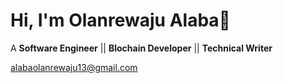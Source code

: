 # Hi, I'm Olanrewaju Alaba👋

<p>A <b>Software Engineer</b> || <b>Blochain Developer</b> || <b>Technical Writer</b></p>
<p><a href="mailto:alabaolanrewaju13@gmail.com" target="blank">alabaolanrewaju13@gmail.com</a> 
 <!-- <a href="https://chryzcode.netlify.app/" target="blank">Portfolio</a></p>
<p><a href="https://linktr.ee/chryzcode" target="blank">https://linktr.ee/chryzcode</a></p>
<p><a href="https://www.linkedin.com/in/olanrewaju-alaba/" target="blank">LinkedIn</a>  <a href="https://twitter.com/chryzcode" target="blank">Twitter</a></p>
<p><a href="https://chryzcode.hashnode.dev/" target="blank">Hashnode</a>  <a href="https://dev.to/chryzcode" target="blank">Dev.to</a> <a href="https://medium.com/@chryzcode" target="blank">Medium</a></p>
<br> !>

### <p>About me</p>
<p>
I'm a results-driven software engineer and technical writer passionate about building scalable solutions and making technology accessible. With blockchain and modern tech expertise, I develop secure applications and create precise, user-friendly documentation that bridges the gap between innovation and usability.
</p>

<br>

 ### <p> My Skiils</p>
- **Language:** Python, JavaScript., TypeScript
- **Web Technologies:** HTML, CSS, TailwindCSS.
- **Frameworks and Library:** Nodejs, Django, Express, React, Next, Solidity.
- **APIs:** Django Rest Framework.
- **Database Management:** PostgreSQL, SQLite, MongoDB. Firebase.
- **Tools:** AWS, Digital Ocean, Render, Netlify, Heroku, Docker, Git.
- **Documentation Tools:** Microsoft Office Suite, Hemmingway, Google Docs.
- **Markup Languages:** XML, Markdown.
- **Collaboration Tools:** Confluence, Trello.


 <br>
 
![Top Langs](https://github-readme-stats.vercel.app/api/top-langs/?username=chryzcode&layout=compact&title_color=007bff&text_color=e7e7e7&icon_color=007bff&bg_color=171c28)


  ### <p align="center"> My Trophies🏆</p>
<p align="center"> <a href="https://github.com/ryo-ma/github-profile-trophy"><img src="https://github-profile-trophy.vercel.app/?username=chryzcode" alt="chryzcode" /></a> </p>
  
  ### <p align="center">My Contribution Streak🔥</p>
 <p align="center"><img align="center" src="https://github-readme-streak-stats.herokuapp.com/?user=chryzcode&" alt="chryz-code" /></p>

  
  ### <p align="center">My GitHub Stats🚀</p>
 <p align="center">&nbsp;<img align="center" src="https://github-readme-stats.vercel.app/api?username=chryzcode&show_icons=true&locale=en" alt="chryzcode" /></p>

 <br>
 
### <p>Kindly support me :heart: </p> 
- <a href="https://github.com/sponsors/chryzcode" target="blank">Sponsor me on Github</a>
- <a href="https://www.buymeacoffee.com/chryzcode" target="_blank">Buy me Coffee</a>
<br>


